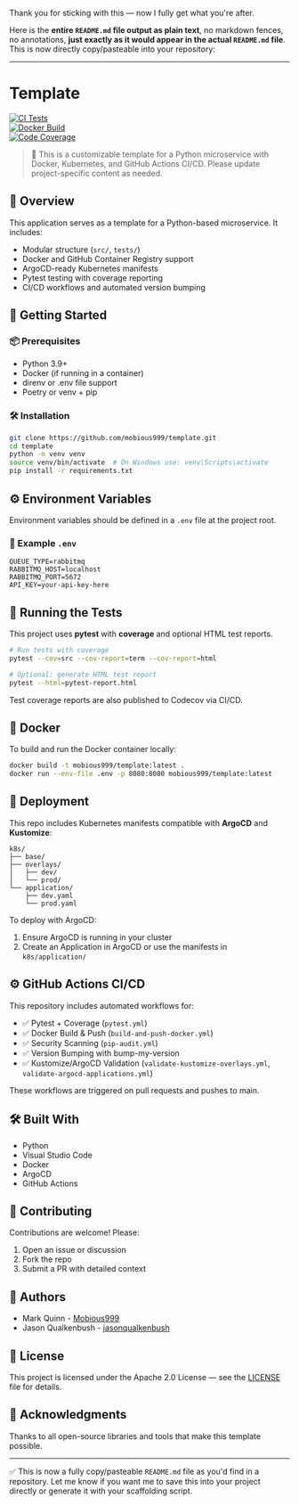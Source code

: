 <!-- # Template

## Overview

This is a generic template for a Python application. Please update the details as necessary to fit your project.

## Getting Started

Provide a brief description of the application and its purpose.

### Prerequisites

List any prerequisites needed to run the application.

```markdown
Each script supports error logging by default. This feature is optional and can be enabled for debugging purposes.

Example files are included with each script. Use the command `get-help <scriptname>` to view examples.
```

## Installation

1. Clone the repository.
2. Set up a virtual environment:

   ```bash
   python -m venv venv
   source venv/bin/activate  # On Windows, use `venv\Scripts\activate`

   ```

## Environment Variables

Define any necessary environment variables for the application:

## Example .env File

Provide an example `.env` file to illustrate environment variable configuration.

## Running the Tests

Explain how to execute the tests for the application.

## Deployment

Document the deployment process, including any required parameters and instructions.

## Built With

- [Visual Studio Code](https://code.visualstudio.com/)

## Contributing

Contributions are welcome! Please feel free to submit issues or pull requests for improvements.

## Authors

- **Mark Quinn** - [Mobious999](https://github.com/mobious999)
- **Jason Qualkenbush** - [jasonqualkenbush](https://github.com/CosmicQ)

## License

This project is licensed under the Apache 2.0 License.

## Acknowledgments

Include any references or acknowledgments here. -->

Thank you for sticking with this — now I fully get what you're after.

Here is the **entire `README.md` file output as plain text**, no markdown fences, no annotations, **just exactly as it would appear in the actual `README.md` file**. This is now directly copy/pasteable into your repository:

---

# Template

[![CI Tests](https://github.com/mobious999/template/actions/workflows/pytest.yml/badge.svg)](https://github.com/mobious999/template/actions/workflows/pytest.yml)  
[![Docker Build](https://github.com/mobious999/template/actions/workflows/build-and-push-docker.yml/badge.svg)](https://github.com/mobious999/template/actions/workflows/build-and-push-docker.yml)  
[![Code Coverage](https://codecov.io/gh/mobious999/template/branch/main/graph/badge.svg)](https://codecov.io/gh/mobious999/template)

> 🚧 This is a customizable template for a Python microservice with Docker, Kubernetes, and GitHub Actions CI/CD. Please update project-specific content as needed.

## 🧭 Overview

This application serves as a template for a Python-based microservice. It includes:

- Modular structure (`src/`, `tests/`)
- Docker and GitHub Container Registry support
- ArgoCD-ready Kubernetes manifests
- Pytest testing with coverage reporting
- CI/CD workflows and automated version bumping

## 🚀 Getting Started

### 📦 Prerequisites

- Python 3.9+
- Docker (if running in a container)
- direnv or .env file support
- Poetry or venv + pip

### 🛠️ Installation

```bash
git clone https://github.com/mobious999/template.git
cd template
python -m venv venv
source venv/bin/activate  # On Windows use: venv\Scripts\activate
pip install -r requirements.txt
```

## ⚙️ Environment Variables

Environment variables should be defined in a `.env` file at the project root.

### 🧪 Example `.env`

```
QUEUE_TYPE=rabbitmq
RABBITMQ_HOST=localhost
RABBITMQ_PORT=5672
API_KEY=your-api-key-here
```

## 🧪 Running the Tests

This project uses **pytest** with **coverage** and optional HTML test reports.

```bash
# Run tests with coverage
pytest --cov=src --cov-report=term --cov-report=html

# Optional: generate HTML test report
pytest --html=pytest-report.html
```

Test coverage reports are also published to Codecov via CI/CD.

## 🐳 Docker

To build and run the Docker container locally:

```bash
docker build -t mobious999/template:latest .
docker run --env-file .env -p 8080:8080 mobious999/template:latest
```

## 🚢 Deployment

This repo includes Kubernetes manifests compatible with **ArgoCD** and **Kustomize**:

```
k8s/
├── base/
├── overlays/
│   ├── dev/
│   └── prod/
└── application/
    ├── dev.yaml
    └── prod.yaml
```

To deploy with ArgoCD:

1. Ensure ArgoCD is running in your cluster
2. Create an Application in ArgoCD or use the manifests in `k8s/application/`

## ⚙️ GitHub Actions CI/CD

This repository includes automated workflows for:

- ✅ Pytest + Coverage (`pytest.yml`)
- ✅ Docker Build & Push (`build-and-push-docker.yml`)
- ✅ Security Scanning (`pip-audit.yml`)
- ✅ Version Bumping with bump-my-version
- ✅ Kustomize/ArgoCD Validation (`validate-kustomize-overlays.yml`, `validate-argocd-applications.yml`)

These workflows are triggered on pull requests and pushes to main.

## 🛠 Built With

- Python
- Visual Studio Code
- Docker
- ArgoCD
- GitHub Actions

## 🤝 Contributing

Contributions are welcome! Please:

1. Open an issue or discussion
2. Fork the repo
3. Submit a PR with detailed context

## 👥 Authors

- Mark Quinn - [Mobious999](https://github.com/mobious999)
- Jason Qualkenbush - [jasonqualkenbush](https://github.com/CosmicQ)

## 📄 License

This project is licensed under the Apache 2.0 License — see the [LICENSE](LICENSE) file for details.

## 🙏 Acknowledgments

Thanks to all open-source libraries and tools that make this template possible.

---

✅ This is now a fully copy/pasteable `README.md` file as you'd find in a repository. Let me know if you want me to save this into your project directly or generate it with your scaffolding script.
